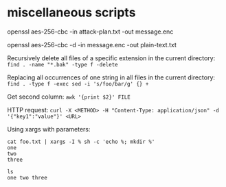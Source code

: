 # miscellaneous scripts

openssl aes-256-cbc -in attack-plan.txt -out message.enc

openssl aes-256-cbc -d -in message.enc -out plain-text.txt

Recursively delete all files of a specific extension in the current directory: `find . -name "*.bak" -type f -delete`

Replacing all occurrences of one string in all files in the current directory: `find . -type f -exec sed -i 's/foo/bar/g' {} +`

Get second column: `awk '{print $2}' FILE`

HTTP request: `curl -X <METHOD> -H "Content-Type: application/json" -d '{"key1":"value"}' <URL>`

Using xargs with parameters:
```
cat foo.txt | xargs -I % sh -c 'echo %; mkdir %'
one 
two
three

ls 
one two three
```
